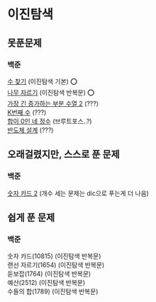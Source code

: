 # 이진탐색

## 못푼문제
### 백준
[수 찾기](https://www.acmicpc.net/problem/1920) (이진탐색 기본) :o: <br>
[나무 자르기](https://www.acmicpc.net/problem/2805) (이진탐색 반복문) :o: <br>
[가장 긴 증가하는 부분 수열 2](https://www.acmicpc.net/problem/12015) (???) <br>
[K번째 수](https://www.acmicpc.net/problem/1300) (???) <br>
[합이 0인 네 정수](https://www.acmicpc.net/problem/7453) (브루트포스..?) <br>
[반도체 설계](https://www.acmicpc.net/problem/2352) (???) <br>

## 오래걸렸지만, 스스로 푼 문제
### 백준

[숫자 카드 2](https://www.acmicpc.net/problem/10816) (개수 세는 문제는 dic으로 푸는게 더 나음) <br>

## 쉽게 푼 문제
### 백준
숫자 카드(10815) (이진탐색 반복문) <br>
랜선 자르기(1654) (이진탐색 반복문) <br>
듣보잡(1764) (이진탐색 반복문) <br>
예산(2512) (이진탐색 반복문) <br>
수들의 합(1789) (이진탐색 반복문) <br>
